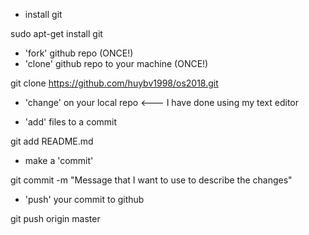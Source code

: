 * install git

sudo apt-get install git

* 'fork' github repo (ONCE!)
* 'clone' github repo to your machine (ONCE!)

git clone https://github.com/huybv1998/os2018.git

* 'change' on your local repo <--- I have done using my text editor

* 'add' files to a commit

git add README.md

* make a 'commit' 

git commit -m "Message that I want to use to describe the changes"

* 'push' your commit to github

git push origin master


